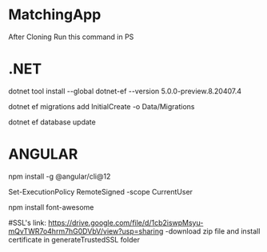 # MatchingApp

After Cloning Run this command in PS

# .NET

dotnet tool install --global dotnet-ef --version 5.0.0-preview.8.20407.4

dotnet ef migrations add InitialCreate -o Data/Migrations

dotnet ef database update


# ANGULAR

npm install -g @angular/cli@12
 
Set-ExecutionPolicy RemoteSigned -scope CurrentUser

npm install font-awesome


#SSL's
link: https://drive.google.com/file/d/1cb2iswpMsyu-mQvTWR7o4hrm7hG0DVbV/view?usp=sharing
-download zip file and install certificate in generateTrustedSSL folder
